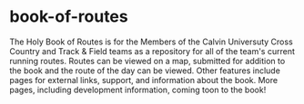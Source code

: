 # book-of-routes

The Holy Book of Routes is for the Members of the Calvin Universuty Cross Country and Track & Field teams as a repository for all of the team's current running routes.
Routes can be viewed on a map, submitted for addition to the book and the route of the day can be viewed. 
Other features include pages for external links, support, and information about the book. 
More pages, including development information, coming toon to the book!
